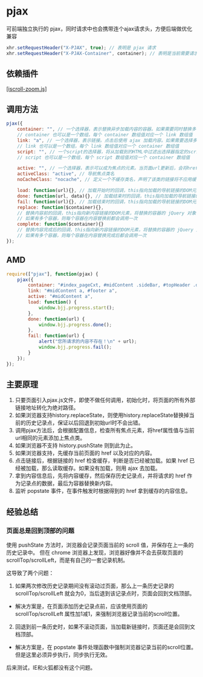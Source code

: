 ﻿# pjax

可前端独立执行的 pjax，同时请求中也会携带连个ajax请求头，方便后端做优化兼容
```js
xhr.setRequestHeader("X-PJAX", true); // 表明是 pjax 请求
xhr.setRequestHeader("X-PJAX-Container", container); // 表明是当前需要请求的内容容器选择器所组成的数组
```

## 依赖插件
[[iscroll-zoom.js]](http://jquery.com/)


## 调用方法
```js
pjax({
	container: "", // 一个选择器，表示替换异步加载内容的容器。如果需要同时替换多个容器中的内容，则每个容器选择器用“,”隔开。
	// container 也可以是一个数组，每个 container 数组值对应一个 link 数组值
	link: "a", // 一个选择器，表示链接。点击后使用 ajax 加载内容。如果需要选择多个链接，则每个链接选择器用“,”隔开。
	// link 也可以是一个数组，每个 link 数组值对应一个 container 数组值
	script: "", // 一个script的选择器，将从加载到的HTML中过滤出选择器指定的script标签
	// script 也可以是一个数组，每个 script 数组值对应一个 container 数组值

	active: "", // 一个选择器，表示可以成为焦点的元素。当页面url更新后，会将href属性值与当前url相同的元素添加上焦点类
	activeClass: "active", // 导航焦点类名
	noCacheClass: "nocache", // 定义一个不缓存类名，声明了该类的链接将不应用缓存，即每次都重新请求

	load: function(url){}, // 加载开始时的回调，this指向加载的导航链接的DOM元素，将请求的url作为参数传入
	done: function(url, data){}, // 加载结束时的回调，this指向加载的导航链接的DOM元素，将请求的url以及请求到的data作为参数传入
	fail: function(url){}, // 加载结束时的回调，this指向加载的导航链接的DOM元素，将请求的url作为参数传入
	replace: function($container){},
	// 替换内容前的回调，this指向新内容链接的DOM元素，将替换的容器的 jQuery 对象作为参数传入，可以得到替换前的内容信息。
	// 如果有多个容器，则每个容器在内容替换前都会调用一次
	complete: function($container){}
	// 替换内容完成后的回调，this指向新内容链接的DOM元素，将替换的容器的 jQuery 对象作为参数传入，可以得到替换后的内容信息。
	// 如果有多个容器，则每个容器在内容替换完成后都会调用一次
});
```

## AMD
```js
require(["pjax"], function(pjax) {
	pjax({
		container: "#index_pageCxt, #midContent .sideBar, #topHeader .dongtai",
		link: "#midContent a, #footer a",
		active: "#midContent a",
		load: function() {
			window.bjj.progress.start();
		},
		done: function(url) {
			window.bjj.progress.done();
		},
		fail: function(url) {
			alert("您所请求的内容不存在！\n" + url);
			window.bjj.progress.fail();
		}
	});
});
```


## 主要原理

1) 只要页面引入pjax.js文件，即使不做任何调用，初始化时，将页面的所有外部链接地址转化为绝对路径。
2) 如果浏览器支持history.replaceState，则使用history.replaceState替换掉当前的历史记录点，保证以后回退到初始url时不会出错。
2) 调用pjax方法后，会根据配置信息，检查所有焦点元素，将href属性值与当前url相同的元素添加上焦点类。
3) 如果浏览器不支持 history.pushState 则到此为止。
4) 如果浏览器支持，先缓存当前页面的 href 以及对应的内容。
5) 点击链接后，根据链接的 href 检查缓存，判断是否已经被加载。如果 href 已经被加载，那么读取缓存。如果没有加载，则用 ajax 去加载。
6) 拿到内容信息后，先将内容缓存，然后保存历史记录点，并将请求的 href 作为记录点的数据，最后为容器替换新内容。
7) 监听 popstate 事件，在事件触发时根据得到的 href 拿到缓存的内容信息。




## 经验总结

### 页面总是回到顶部的问题

使用 pushState 方法时，浏览器会记录页面当前的 scroll 值，并保存在上一条的历史记录中。
但在 chrome 浏览器上发现，浏览器好像并不会去获取页面的 scrollTop/scrollLeft，而是有自己的一套记录机制。

这导致了两个问题：
1) 如果两次修改历史记录期间没有滚动过页面，那么上一条历史记录的 scrollTop/scrollLeft 就会为0，当后退到该记录点时，页面会回到文档顶部。
- 解决方案是，在页面添加历史记录点前，应该使用页面的 scrollTop/scrollLeft 属性加1减1，来强制浏览器记录当前的scroll位置。

2) 回退到前一条历史时，如果不滚动页面，当加载新链接时，页面还是会回到文档顶部。
- 解决方案是，在 popstate 事件处理函数中强制浏览器记录当前的scroll位置。但是这里必须异步执行，同步执行无效。

后来测试，IE和火狐都没有这个问题。




